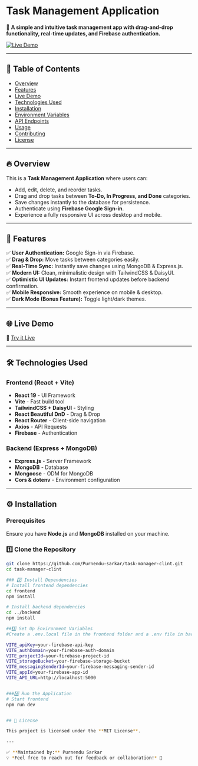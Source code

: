 # Task Management Application

🚀 **A simple and intuitive task management app with drag-and-drop functionality, real-time updates, and Firebase authentication.**  

[![Live Demo](https://img.shields.io/badge/Live%20Demo-Click%20Here-brightgreen)](https://task-manager-374f8.web.app)

---

## 📌 Table of Contents
- [Overview](#overview)
- [Features](#features)
- [Live Demo](#live-demo)
- [Technologies Used](#technologies-used)
- [Installation](#installation)
- [Environment Variables](#environment-variables)
- [API Endpoints](#api-endpoints)
- [Usage](#usage)
- [Contributing](#contributing)
- [License](#license)

---

## 🔥 Overview
This is a **Task Management Application** where users can:
- Add, edit, delete, and reorder tasks.
- Drag and drop tasks between **To-Do, In Progress, and Done** categories.
- Save changes instantly to the database for persistence.
- Authenticate using **Firebase Google Sign-in**.
- Experience a fully responsive UI across desktop and mobile.

---

## 🎯 Features
✅ **User Authentication:** Google Sign-in via Firebase.  
✅ **Drag & Drop:** Move tasks between categories easily.  
✅ **Real-Time Sync:** Instantly save changes using MongoDB & Express.js.  
✅ **Modern UI:** Clean, minimalistic design with TailwindCSS & DaisyUI.  
✅ **Optimistic UI Updates:** Instant frontend updates before backend confirmation.  
✅ **Mobile Responsive:** Smooth experience on mobile & desktop.  
✅ **Dark Mode (Bonus Feature):** Toggle light/dark themes.  

---

## 🌐 Live Demo
🔗 [Try it Live](https://task-manager-374f8.web.app)  

---

## 🛠️ Technologies Used
### **Frontend** (React + Vite)
- **React 19** - UI Framework
- **Vite** - Fast build tool
- **TailwindCSS + DaisyUI** - Styling
- **React Beautiful DnD** - Drag & Drop  
- **React Router** - Client-side navigation  
- **Axios** - API Requests  
- **Firebase** - Authentication  

### **Backend** (Express + MongoDB)
- **Express.js** - Server Framework  
- **MongoDB** - Database  
- **Mongoose** - ODM for MongoDB  
- **Cors & dotenv** - Environment configuration  

---

## ⚙️ Installation
### Prerequisites
Ensure you have **Node.js** and **MongoDB** installed on your machine.

### 1️⃣ Clone the Repository  
```sh
git clone https://github.com/Purnendu-sarkar/task-manager-clint.git
cd task-manager-clint

### 2️⃣ Install Dependencies
# Install frontend dependencies
cd frontend
npm install

# Install backend dependencies
cd ../backend
npm install

##3️⃣ Set Up Environment Variables
#Create a .env.local file in the frontend folder and a .env file in backend with the following:

VITE_apiKey=your-firebase-api-key
VITE_authDomain=your-firebase-auth-domain
VITE_projectId=your-firebase-project-id
VITE_storageBucket=your-firebase-storage-bucket
VITE_messagingSenderId=your-firebase-messaging-sender-id
VITE_appId=your-firebase-app-id
VITE_API_URL=http://localhost:5000


###4️⃣ Run the Application
# Start frontend
npm run dev


## 📜 License

This project is licensed under the **MIT License**.

---

✅ **Maintained by:** Purnendu Sarkar  
💡 *Feel free to reach out for feedback or collaboration!* 🚀




